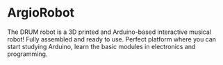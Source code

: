 # ArgioRobot

The DRUM robot is a 3D printed and Arduino-based interactive musical robot! Fully assembled and ready to use. Perfect platform where you can start studying Arduino, learn the basic modules in electronics and programming.
